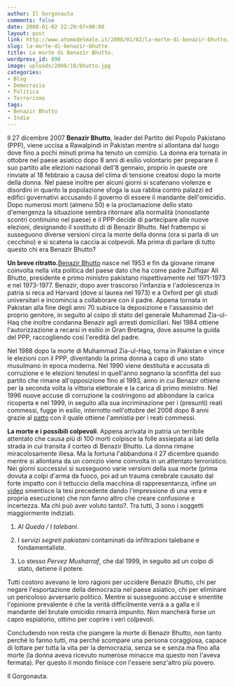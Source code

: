 ```yaml
---
author: Il Gorgonauta
comments: false
date: 2008-01-02 22:29:07+00:00
layout: post
link: http://www.atomodelmale.it/2008/01/02/la-morte-di-benazir-bhutto/
slug: la-morte-di-benazir-bhutto
title: La morte di Benazir Bhutto.
wordpress_id: 898
image: uploads/2008/10/bhutto.jpg
categories:
- Blog
- Democrazia
- Politica
- Terrorismo
tags:
- Benazir Bhutto
- India
---
```


Il 27 dicembre 2007 **Benazir Bhutto**, leader del Partito del Popolo Pakistano (PPP), viene uccisa a Rawalpindi in Pakistan mentre si allontana dal luogo dove fino a pochi minuti prima ha tenuto un comizio. La donna era tornata in ottobre nel paese asiatico dopo 8 anni di esilio volontario per preparare il suo partito alle elezioni nazionali dell'8 gennaio, proprio in queste ore rinviate al 18 febbraio a causa del clima di tensione creatosi dopo la morte della donna. Nel paese inoltre per alcuni giorni si scatenano violenze e disordini in quanto la popolazione sfoga la sua rabbia contro palazzi ed edifici governativi accusando il governo di essere il mandante dell'omicidio. Dopo numerosi morti (almeno 50) e la proclamazione dello stato d'emergenza la situazione sembra ritornare alla normalità (nonostante scontri continuino nel paese) e il PPP decide di partecipare alle nuove elezioni, designando il sostituto di di Benazir Bhutto. Nel frattempo si susseguono diverse versioni circa la morte della donna (ora si parla di un cecchino) e si scatena la caccia ai colpevoli. Ma prima di parlare di tutto questo chi era Benazir Bhutto?

**Un breve ritratto.**[Benazir Bhutto](http://it.wikipedia.org/wiki/Benazir_Bhutto) nasce nel 1953 e fin da giovane rimane coinvolta nella vita politica del paese dato che ha come padre Zulfiqar Ali Bhutto, presidente e primo ministro pakistano rispettivamente nel 1971-1973 e nel 1973-1977. Benazir, dopo aver trascorso l'infanzia e l'adolescenza in patria si reca ad Harvard (dove si laurea nel 1973) e a Oxford per gli studi universitari e incomincia a collaborare con il padre. Appena tornata in Pakistan alla fine degli anni 70 subisce la deposizione e l'assassinio del proprio genitore, in seguito al colpo di stato del generale Muhammad Zia-ul-Haq che inoltre condanna Benazir agli arresti domiciliari. Nel 1984 ottiene l'autorizzazione a recarsi in esilio in Gran Bretagna, dove assume la guida del PPP, raccogliendo così l'eredità del padre.

Nel 1988 dopo la morte di Muhammad Zia-ul-Haq, torna in Pakistan e vince le elezioni con il PPP, diventando la prima donna a capo di uno stato musulmano in epoca moderna. Nel 1990 viene destituita e accusata di corruzione e le elezioni tenutesi in quell'anno segnano la sconfitta del suo partito che rimane all'opposizione fino al 1993, anno in cui Benazir ottiene per la seconda volta la vittoria elettorale e la carica di primo ministro. Nel 1996 nuove accuse di corruzione la costringono ad abbondare la carica ricoperta e nel 1999, in seguito alla sua incriminazione per i (presunti) reati commessi, fugge in esilio, interrotto nell'ottobre del 2008 dopo 8 anni grazie al [patto](http://www.repubblica.it/2007/10/sezioni/esteri/bhutto-corruzione/accordo-firmato/accordo-firmato.html) con il quale ottiene l'amnistia per i reati commessi.

**La morte e i possibili colpevoli**. Appena arrivata in patria un terribile attentato che causa più di 100 morti colpisce la folle assiepata ai lati della strada in cui transita il corteo di Benazir Bhutto. La donna rimane miracolosamente illesa. Ma la fortuna l'abbandona il 27 dicembre quando mentre si allontana da un comizio viene coinvolta in un attentato terroristico. Nei giorni successivi si susseguono varie versioni della sua morte (prima dovuta a colpi d'arma da fuoco, poi ad un trauma cerebrale causato dal forte impatto con il tettuccio della macchina di rappresentanza, infine un [video](http://www.repubblica.it/2007/12/sezioni/esteri/pakistan-2/pakistan-2-gennaio/pakistan-2-gennaio.html) smentisce la tesi precedente dando l'impressione di una vera e propria esecuzione) che non fanno altro che creare confusione e incertezza. Ma chi può aver voluto tanto?. Tra tutti, 3 sono i soggetti maggiormente indiziati.

	
  1. _Al Queda / I talebani_.

	
  2. I _servizi segreti pakistani_ contaminati da infiltrazioni talebane e fondamentaliste.

	
  3. Lo stesso _Pervez Musharraf_, che dal 1999, in seguito ad un colpo di stato, detiene il potere.

Tutti costoro avevano le loro ragioni per uccidere Benazir Bhutto, chi per negare l'esportazione della democrazia nel paese asiatico, chi per eliminare un pericoloso avversario politico. Mentre si susseguono accuse e smentite l'opinione prevalente è che la verità difficilmente verrà a a galla e il mandante del brutale omicidio rimarrà impunito. Non mancherà forse un capro espiatorio, ottimo per coprire i veri colpevoli.

Concludendo non resta che piangere la morte di Benazir Bhutto, non tanto perché lo fanno tutti, ma perché scompare una persona coraggiosa, capace di lottare per tutta la vita per la democrazia, senza se e senza ma fino alla morte (la donna aveva ricevuto numerose minacce ma questo non l'aveva fermata). Per questo il mondo finisce con l'essere senz'altro più povero.

Il Gorgonauta. 

